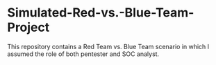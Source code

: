 # Simulated-Red-vs.-Blue-Team-Project
This repository contains a Red Team vs. Blue Team scenario in which I assumed the role of both pentester and SOC analyst.
